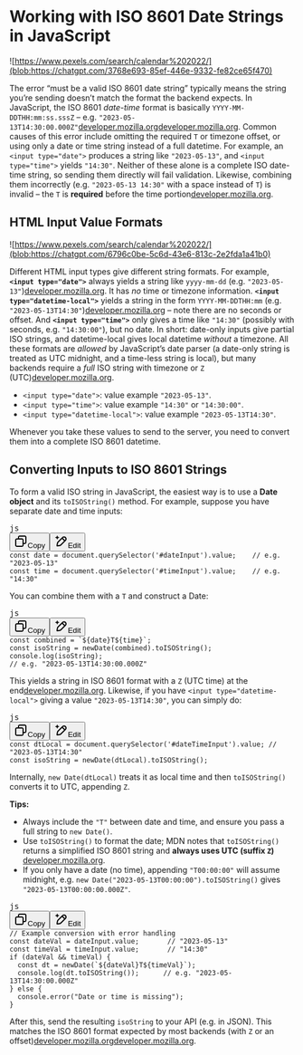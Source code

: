 # Working with ISO 8601 Date Strings in JavaScript

![https://www.pexels.com/search/calendar%202022/](blob:https://chatgpt.com/3768e693-85ef-446e-9332-fe82ce65f470)

The error “must be a valid ISO 8601 date string” typically means the string you’re sending doesn’t match the format the backend expects. In JavaScript, the ISO 8601 *date-time* format is basically `YYYY-MM-DDTHH:mm:ss.sssZ` – e.g. `"2023-05-13T14:30:00.000Z"`[developer.mozilla.org](https://developer.mozilla.org/en-US/docs/Web/JavaScript/Reference/Global_Objects/Date/toISOString#:~:text=The%20,Z)[developer.mozilla.org](https://developer.mozilla.org/en-US/docs/Web/JavaScript/Reference/Global_Objects/Date#:~:text=,hours%20and%20minutes%20from%20UTC). Common causes of this error include omitting the required `T` or timezone offset, or using only a date or time string instead of a full datetime. For example, an `<input type="date">` produces a string like `"2023-05-13"`, and `<input type="time">` yields `"14:30"`. Neither of these alone is a complete ISO date-time string, so sending them directly will fail validation. Likewise, combining them incorrectly (e.g. `"2023-05-13 14:30"` with a space instead of `T`) is invalid – the `T` is **required** before the time portion[developer.mozilla.org](https://developer.mozilla.org/en-US/docs/Web/JavaScript/Reference/Global_Objects/Date#:~:text=%6001%60.%20,As%20a%20special%20case).

## HTML Input Value Formats

![https://www.pexels.com/search/calendar%202022/](blob:https://chatgpt.com/6796c0be-5c6d-43e6-813c-2e2fda1a41b0)

Different HTML input types give different string formats. For example, **`<input type="date">`** always yields a string like `yyyy-mm-dd` (e.g. `"2023-05-13"`)[developer.mozilla.org](https://developer.mozilla.org/en-US/docs/Web/HTML/Reference/Elements/input/date#:~:text=%3Cinput%3E%20elements%20of%20%60type%3D,dd). It has *no* time or timezone information. **`<input type="datetime-local">`** yields a string in the form `YYYY-MM-DDTHH:mm` (e.g. `"2023-05-13T14:30"`)[developer.mozilla.org](https://developer.mozilla.org/en-US/docs/Web/HTML/Element/input/datetime-local#:~:text=user%27s%20locale%20as%20reported%20by,01T08%3A30) – note there are no seconds or offset. And **`<input type="time">`** only gives a time like `"14:30"` (possibly with seconds, e.g. `"14:30:00"`), but no date. In short: date-only inputs give partial ISO strings, and datetime-local gives local datetime *without* a timezone. All these formats are *allowed* by JavaScript’s date parser (a date-only string is treated as UTC midnight, and a time-less string is local), but many backends require a *full* ISO string with timezone or `Z` (UTC)[developer.mozilla.org](https://developer.mozilla.org/en-US/docs/Web/JavaScript/Reference/Global_Objects/Date#:~:text=For%20example%2C%20%60%222011,all%20valid%20date%20time%20strings).

* `<input type="date">`: value example `"2023-05-13"`.
* `<input type="time">`: value example `"14:30"` or `"14:30:00"`.
* `<input type="datetime-local">`: value example `"2023-05-13T14:30"`.

Whenever you take these values to send to the server, you need to convert them into a complete ISO 8601 datetime.

## Converting Inputs to ISO 8601 Strings

To form a valid ISO string in JavaScript, the easiest way is to use a **Date object** and its `toISOString()` method. For example, suppose you have separate date and time inputs:

<pre class="overflow-visible!" data-start="2526" data-end="2692"><div class="contain-inline-size rounded-md border-[0.5px] border-token-border-medium relative bg-token-sidebar-surface-primary"><div class="flex items-center text-token-text-secondary px-4 py-2 text-xs font-sans justify-between h-9 bg-token-sidebar-surface-primary dark:bg-token-main-surface-secondary select-none rounded-t-[5px]">js</div><div class="sticky top-9"><div class="absolute end-0 bottom-0 flex h-9 items-center pe-2"><div class="bg-token-sidebar-surface-primary text-token-text-secondary dark:bg-token-main-surface-secondary flex items-center rounded-sm px-2 font-sans text-xs"><button class="flex gap-1 items-center select-none px-4 py-1" aria-label="Copy"><svg width="24" height="24" viewBox="0 0 24 24" fill="none" xmlns="http://www.w3.org/2000/svg" class="icon-xs"><path fill-rule="evenodd" clip-rule="evenodd" d="M7 5C7 3.34315 8.34315 2 10 2H19C20.6569 2 22 3.34315 22 5V14C22 15.6569 20.6569 17 19 17H17V19C17 20.6569 15.6569 22 14 22H5C3.34315 22 2 20.6569 2 19V10C2 8.34315 3.34315 7 5 7H7V5ZM9 7H14C15.6569 7 17 8.34315 17 10V15H19C19.5523 15 20 14.5523 20 14V5C20 4.44772 19.5523 4 19 4H10C9.44772 4 9 4.44772 9 5V7ZM5 9C4.44772 9 4 9.44772 4 10V19C4 19.5523 4.44772 20 5 20H14C14.5523 20 15 19.5523 15 19V10C15 9.44772 14.5523 9 14 9H5Z" fill="currentColor"></path></svg>Copy</button><span class="" data-state="closed"><button class="flex items-center gap-1 px-4 py-1 select-none"><svg width="24" height="24" viewBox="0 0 24 24" fill="none" xmlns="http://www.w3.org/2000/svg" class="icon-xs"><path d="M2.5 5.5C4.3 5.2 5.2 4 5.5 2.5C5.8 4 6.7 5.2 8.5 5.5C6.7 5.8 5.8 7 5.5 8.5C5.2 7 4.3 5.8 2.5 5.5Z" fill="currentColor" stroke="currentColor" stroke-linecap="round" stroke-linejoin="round"></path><path d="M5.66282 16.5231L5.18413 19.3952C5.12203 19.7678 5.09098 19.9541 5.14876 20.0888C5.19933 20.2067 5.29328 20.3007 5.41118 20.3512C5.54589 20.409 5.73218 20.378 6.10476 20.3159L8.97693 19.8372C9.72813 19.712 10.1037 19.6494 10.4542 19.521C10.7652 19.407 11.0608 19.2549 11.3343 19.068C11.6425 18.8575 11.9118 18.5882 12.4503 18.0497L20 10.5C21.3807 9.11929 21.3807 6.88071 20 5.5C18.6193 4.11929 16.3807 4.11929 15 5.5L7.45026 13.0497C6.91175 13.5882 6.6425 13.8575 6.43197 14.1657C6.24513 14.4392 6.09299 14.7348 5.97903 15.0458C5.85062 15.3963 5.78802 15.7719 5.66282 16.5231Z" stroke="currentColor" stroke-width="2" stroke-linecap="round" stroke-linejoin="round"></path><path d="M14.5 7L18.5 11" stroke="currentColor" stroke-width="2" stroke-linecap="round" stroke-linejoin="round"></path></svg>Edit</button></span></div></div></div><div class="overflow-y-auto p-4" dir="ltr"><code class="whitespace-pre! language-js"><span><span>const</span><span> date = </span><span>document</span><span>.</span><span>querySelector</span><span>(</span><span>'#dateInput'</span><span>).</span><span>value</span><span>;    </span><span>// e.g. "2023-05-13"</span><span>
</span><span>const</span><span> time = </span><span>document</span><span>.</span><span>querySelector</span><span>(</span><span>'#timeInput'</span><span>).</span><span>value</span><span>;    </span><span>// e.g. "14:30"</span><span>
</span></span></code></div></div></pre>

You can combine them with a `T` and construct a Date:

<pre class="overflow-visible!" data-start="2747" data-end="2904"><div class="contain-inline-size rounded-md border-[0.5px] border-token-border-medium relative bg-token-sidebar-surface-primary"><div class="flex items-center text-token-text-secondary px-4 py-2 text-xs font-sans justify-between h-9 bg-token-sidebar-surface-primary dark:bg-token-main-surface-secondary select-none rounded-t-[5px]">js</div><div class="sticky top-9"><div class="absolute end-0 bottom-0 flex h-9 items-center pe-2"><div class="bg-token-sidebar-surface-primary text-token-text-secondary dark:bg-token-main-surface-secondary flex items-center rounded-sm px-2 font-sans text-xs"><button class="flex gap-1 items-center select-none px-4 py-1" aria-label="Copy"><svg width="24" height="24" viewBox="0 0 24 24" fill="none" xmlns="http://www.w3.org/2000/svg" class="icon-xs"><path fill-rule="evenodd" clip-rule="evenodd" d="M7 5C7 3.34315 8.34315 2 10 2H19C20.6569 2 22 3.34315 22 5V14C22 15.6569 20.6569 17 19 17H17V19C17 20.6569 15.6569 22 14 22H5C3.34315 22 2 20.6569 2 19V10C2 8.34315 3.34315 7 5 7H7V5ZM9 7H14C15.6569 7 17 8.34315 17 10V15H19C19.5523 15 20 14.5523 20 14V5C20 4.44772 19.5523 4 19 4H10C9.44772 4 9 4.44772 9 5V7ZM5 9C4.44772 9 4 9.44772 4 10V19C4 19.5523 4.44772 20 5 20H14C14.5523 20 15 19.5523 15 19V10C15 9.44772 14.5523 9 14 9H5Z" fill="currentColor"></path></svg>Copy</button><span class="" data-state="closed"><button class="flex items-center gap-1 px-4 py-1 select-none"><svg width="24" height="24" viewBox="0 0 24 24" fill="none" xmlns="http://www.w3.org/2000/svg" class="icon-xs"><path d="M2.5 5.5C4.3 5.2 5.2 4 5.5 2.5C5.8 4 6.7 5.2 8.5 5.5C6.7 5.8 5.8 7 5.5 8.5C5.2 7 4.3 5.8 2.5 5.5Z" fill="currentColor" stroke="currentColor" stroke-linecap="round" stroke-linejoin="round"></path><path d="M5.66282 16.5231L5.18413 19.3952C5.12203 19.7678 5.09098 19.9541 5.14876 20.0888C5.19933 20.2067 5.29328 20.3007 5.41118 20.3512C5.54589 20.409 5.73218 20.378 6.10476 20.3159L8.97693 19.8372C9.72813 19.712 10.1037 19.6494 10.4542 19.521C10.7652 19.407 11.0608 19.2549 11.3343 19.068C11.6425 18.8575 11.9118 18.5882 12.4503 18.0497L20 10.5C21.3807 9.11929 21.3807 6.88071 20 5.5C18.6193 4.11929 16.3807 4.11929 15 5.5L7.45026 13.0497C6.91175 13.5882 6.6425 13.8575 6.43197 14.1657C6.24513 14.4392 6.09299 14.7348 5.97903 15.0458C5.85062 15.3963 5.78802 15.7719 5.66282 16.5231Z" stroke="currentColor" stroke-width="2" stroke-linecap="round" stroke-linejoin="round"></path><path d="M14.5 7L18.5 11" stroke="currentColor" stroke-width="2" stroke-linecap="round" stroke-linejoin="round"></path></svg>Edit</button></span></div></div></div><div class="overflow-y-auto p-4" dir="ltr"><code class="whitespace-pre! language-js"><span><span>const</span><span> combined = </span><span>`${date}</span><span>T</span><span>${time}</span><span>`; 
</span><span>const</span><span> isoString = </span><span>new</span><span></span><span>Date</span><span>(combined).</span><span>toISOString</span><span>();
</span><span>console</span><span>.</span><span>log</span><span>(isoString);
</span><span>// e.g. "2023-05-13T14:30:00.000Z"</span><span>
</span></span></code></div></div></pre>

This yields a string in ISO 8601 format with a `Z` (UTC time) at the end[developer.mozilla.org](https://developer.mozilla.org/en-US/docs/Web/JavaScript/Reference/Global_Objects/Date/toISOString#:~:text=The%20,Z). Likewise, if you have `<input type="datetime-local">` giving a value `"2023-05-13T14:30"`, you can simply do:

<pre class="overflow-visible!" data-start="3127" data-end="3273"><div class="contain-inline-size rounded-md border-[0.5px] border-token-border-medium relative bg-token-sidebar-surface-primary"><div class="flex items-center text-token-text-secondary px-4 py-2 text-xs font-sans justify-between h-9 bg-token-sidebar-surface-primary dark:bg-token-main-surface-secondary select-none rounded-t-[5px]">js</div><div class="sticky top-9"><div class="absolute end-0 bottom-0 flex h-9 items-center pe-2"><div class="bg-token-sidebar-surface-primary text-token-text-secondary dark:bg-token-main-surface-secondary flex items-center rounded-sm px-2 font-sans text-xs"><button class="flex gap-1 items-center select-none px-4 py-1" aria-label="Copy"><svg width="24" height="24" viewBox="0 0 24 24" fill="none" xmlns="http://www.w3.org/2000/svg" class="icon-xs"><path fill-rule="evenodd" clip-rule="evenodd" d="M7 5C7 3.34315 8.34315 2 10 2H19C20.6569 2 22 3.34315 22 5V14C22 15.6569 20.6569 17 19 17H17V19C17 20.6569 15.6569 22 14 22H5C3.34315 22 2 20.6569 2 19V10C2 8.34315 3.34315 7 5 7H7V5ZM9 7H14C15.6569 7 17 8.34315 17 10V15H19C19.5523 15 20 14.5523 20 14V5C20 4.44772 19.5523 4 19 4H10C9.44772 4 9 4.44772 9 5V7ZM5 9C4.44772 9 4 9.44772 4 10V19C4 19.5523 4.44772 20 5 20H14C14.5523 20 15 19.5523 15 19V10C15 9.44772 14.5523 9 14 9H5Z" fill="currentColor"></path></svg>Copy</button><span class="" data-state="closed"><button class="flex items-center gap-1 px-4 py-1 select-none"><svg width="24" height="24" viewBox="0 0 24 24" fill="none" xmlns="http://www.w3.org/2000/svg" class="icon-xs"><path d="M2.5 5.5C4.3 5.2 5.2 4 5.5 2.5C5.8 4 6.7 5.2 8.5 5.5C6.7 5.8 5.8 7 5.5 8.5C5.2 7 4.3 5.8 2.5 5.5Z" fill="currentColor" stroke="currentColor" stroke-linecap="round" stroke-linejoin="round"></path><path d="M5.66282 16.5231L5.18413 19.3952C5.12203 19.7678 5.09098 19.9541 5.14876 20.0888C5.19933 20.2067 5.29328 20.3007 5.41118 20.3512C5.54589 20.409 5.73218 20.378 6.10476 20.3159L8.97693 19.8372C9.72813 19.712 10.1037 19.6494 10.4542 19.521C10.7652 19.407 11.0608 19.2549 11.3343 19.068C11.6425 18.8575 11.9118 18.5882 12.4503 18.0497L20 10.5C21.3807 9.11929 21.3807 6.88071 20 5.5C18.6193 4.11929 16.3807 4.11929 15 5.5L7.45026 13.0497C6.91175 13.5882 6.6425 13.8575 6.43197 14.1657C6.24513 14.4392 6.09299 14.7348 5.97903 15.0458C5.85062 15.3963 5.78802 15.7719 5.66282 16.5231Z" stroke="currentColor" stroke-width="2" stroke-linecap="round" stroke-linejoin="round"></path><path d="M14.5 7L18.5 11" stroke="currentColor" stroke-width="2" stroke-linecap="round" stroke-linejoin="round"></path></svg>Edit</button></span></div></div></div><div class="overflow-y-auto p-4" dir="ltr"><code class="whitespace-pre! language-js"><span><span>const</span><span> dtLocal = </span><span>document</span><span>.</span><span>querySelector</span><span>(</span><span>'#dateTimeInput'</span><span>).</span><span>value</span><span>; </span><span>// "2023-05-13T14:30"</span><span>
</span><span>const</span><span> isoString = </span><span>new</span><span></span><span>Date</span><span>(dtLocal).</span><span>toISOString</span><span>();
</span></span></code></div></div></pre>

Internally, `new Date(dtLocal)` treats it as local time and then `toISOString()` converts it to UTC, appending `Z`.

 **Tips:**

* Always include the `"T"` between date and time, and ensure you pass a full string to `new Date()`.
* Use `toISOString()` to format the date; MDN notes that `toISOString()` returns a simplified ISO 8601 string and  **always uses UTC (suffix `Z`)** [developer.mozilla.org](https://developer.mozilla.org/en-US/docs/Web/JavaScript/Reference/Global_Objects/Date/toISOString#:~:text=The%20,Z).
* If you only have a date (no time), appending `"T00:00:00"` will assume midnight, e.g. `new Date("2023-05-13T00:00:00").toISOString()` gives `"2023-05-13T00:00:00.000Z"`.

<pre class="overflow-visible!" data-start="3870" data-end="4230"><div class="contain-inline-size rounded-md border-[0.5px] border-token-border-medium relative bg-token-sidebar-surface-primary"><div class="flex items-center text-token-text-secondary px-4 py-2 text-xs font-sans justify-between h-9 bg-token-sidebar-surface-primary dark:bg-token-main-surface-secondary select-none rounded-t-[5px]">js</div><div class="sticky top-9"><div class="absolute end-0 bottom-0 flex h-9 items-center pe-2"><div class="bg-token-sidebar-surface-primary text-token-text-secondary dark:bg-token-main-surface-secondary flex items-center rounded-sm px-2 font-sans text-xs"><button class="flex gap-1 items-center select-none px-4 py-1" aria-label="Copy"><svg width="24" height="24" viewBox="0 0 24 24" fill="none" xmlns="http://www.w3.org/2000/svg" class="icon-xs"><path fill-rule="evenodd" clip-rule="evenodd" d="M7 5C7 3.34315 8.34315 2 10 2H19C20.6569 2 22 3.34315 22 5V14C22 15.6569 20.6569 17 19 17H17V19C17 20.6569 15.6569 22 14 22H5C3.34315 22 2 20.6569 2 19V10C2 8.34315 3.34315 7 5 7H7V5ZM9 7H14C15.6569 7 17 8.34315 17 10V15H19C19.5523 15 20 14.5523 20 14V5C20 4.44772 19.5523 4 19 4H10C9.44772 4 9 4.44772 9 5V7ZM5 9C4.44772 9 4 9.44772 4 10V19C4 19.5523 4.44772 20 5 20H14C14.5523 20 15 19.5523 15 19V10C15 9.44772 14.5523 9 14 9H5Z" fill="currentColor"></path></svg>Copy</button><span class="" data-state="closed"><button class="flex items-center gap-1 px-4 py-1 select-none"><svg width="24" height="24" viewBox="0 0 24 24" fill="none" xmlns="http://www.w3.org/2000/svg" class="icon-xs"><path d="M2.5 5.5C4.3 5.2 5.2 4 5.5 2.5C5.8 4 6.7 5.2 8.5 5.5C6.7 5.8 5.8 7 5.5 8.5C5.2 7 4.3 5.8 2.5 5.5Z" fill="currentColor" stroke="currentColor" stroke-linecap="round" stroke-linejoin="round"></path><path d="M5.66282 16.5231L5.18413 19.3952C5.12203 19.7678 5.09098 19.9541 5.14876 20.0888C5.19933 20.2067 5.29328 20.3007 5.41118 20.3512C5.54589 20.409 5.73218 20.378 6.10476 20.3159L8.97693 19.8372C9.72813 19.712 10.1037 19.6494 10.4542 19.521C10.7652 19.407 11.0608 19.2549 11.3343 19.068C11.6425 18.8575 11.9118 18.5882 12.4503 18.0497L20 10.5C21.3807 9.11929 21.3807 6.88071 20 5.5C18.6193 4.11929 16.3807 4.11929 15 5.5L7.45026 13.0497C6.91175 13.5882 6.6425 13.8575 6.43197 14.1657C6.24513 14.4392 6.09299 14.7348 5.97903 15.0458C5.85062 15.3963 5.78802 15.7719 5.66282 16.5231Z" stroke="currentColor" stroke-width="2" stroke-linecap="round" stroke-linejoin="round"></path><path d="M14.5 7L18.5 11" stroke="currentColor" stroke-width="2" stroke-linecap="round" stroke-linejoin="round"></path></svg>Edit</button></span></div></div></div><div class="overflow-y-auto p-4" dir="ltr"><code class="whitespace-pre! language-js"><span><span>// Example conversion with error handling</span><span>
</span><span>const</span><span> dateVal = dateInput.</span><span>value</span><span>;       </span><span>// "2023-05-13"</span><span>
</span><span>const</span><span> timeVal = timeInput.</span><span>value</span><span>;       </span><span>// "14:30"</span><span>
</span><span>if</span><span> (dateVal && timeVal) {
  </span><span>const</span><span> dt = </span><span>new</span><span></span><span>Date</span><span>(</span><span>`${dateVal}</span><span>T</span><span>${timeVal}</span><span>`);
  </span><span>console</span><span>.</span><span>log</span><span>(dt.</span><span>toISOString</span><span>());      </span><span>// e.g. "2023-05-13T14:30:00.000Z"</span><span>
} </span><span>else</span><span> {
  </span><span>console</span><span>.</span><span>error</span><span>(</span><span>"Date or time is missing"</span><span>);
}
</span></span></code></div></div></pre>

After this, send the resulting `isoString` to your API (e.g. in JSON). This matches the ISO 8601 format expected by most backends (with `Z` or an offset)[developer.mozilla.org](https://developer.mozilla.org/en-US/docs/Web/JavaScript/Reference/Global_Objects/Date#:~:text=,hours%20and%20minutes%20from%20UTC)[developer.mozilla.org](https://developer.mozilla.org/en-US/docs/Web/JavaScript/Reference/Global_Objects/Date/toISOString#:~:text=The%20,Z).
